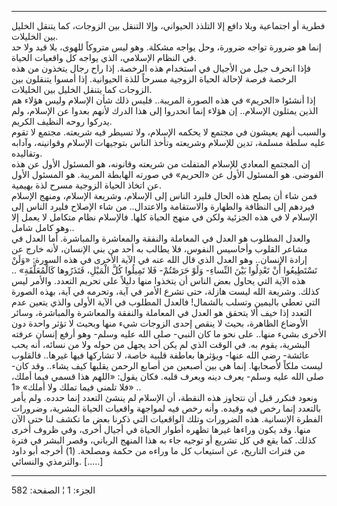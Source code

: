 ------------------------------------------------------------------------

فطرية أو اجتماعية وبلا دافع إلا التلذذ الحيواني، وإلا التنقل بين
الزوجات، كما يتنقل الخليل بين الخليلات.  
إنما هو ضرورة تواجه ضرورة، وحل يواجه مشكلة. وهو ليس متروكاً للهوى، بلا
قيد ولا حد في النظام الإسلامي، الذي يواجه كل واقعيات الحياة.  
فإذا انحرف جيل من الأجيال في استخدام هذه الرخصة. إذا راح رجال يتخذون من
هذه الرخصة فرصة لإحالة الحياة الزوجية مسرحاً للذة الحيوانية. إذا أمسوا
يتنقلون بين الزوجات كما يتنقل الخليل بين الخليلات.  
إذا أنشئوا «الحريم» في هذه الصورة المريبة.. فليس ذلك شأن الإسلام وليس
هؤلاء هم الذين يمثلون الإسلام.. إن هؤلاء إنما انحدروا إلى هذا الدرك
لأنهم بعدوا عن الإسلام، ولم يدركوا روحه النظيف الكريم.  
والسبب أنهم يعيشون في مجتمع لا يحكمه الإسلام، ولا تسيطر فيه شريعته.
مجتمع لا تقوم عليه سلطة مسلمة، تدين للإسلام وشريعته وتأخذ الناس بتوجيهات
الإسلام وقوانينه، وآدابه وتقاليده.  
إن المجتمع المعادي للإسلام المتفلت من شريعته وقانونه، هو المسئول الأول
عن هذه الفوضى. هو المسئول الأول عن «الحريم» في صورته الهابطة المريبة. هو
المسئول الأول عن اتخاذ الحياة الزوجية مسرح لذة بهيمية.  
فمن شاء أن يصلح هذه الحال فليرد الناس إلى الإسلام، وشريعة الإسلام، ومنهج
الإسلام فيردهم إلى النظافة والطهارة والاستقامة والاعتدال.. من شاء
الإصلاح فليرد الناس إلى الإسلام لا في هذه الجزئية ولكن في منهج الحياة
كلها. فالإسلام نظام متكامل لا يعمل إلا وهو كامل شامل..  
والعدل المطلوب هو العدل في المعاملة والنفقة والمعاشرة والمباشرة. أما
العدل في مشاعر القلوب وأحاسيس النفوس، فلا يطالب به أحد من بني الإنسان،
لأنه خارج عن إرادة الإنسان.. وهو العدل الذي قال الله عنه في الآية الأخرى
في هذه السورة: «وَلَنْ تَسْتَطِيعُوا أَنْ تَعْدِلُوا بَيْنَ النِّساءِ- وَلَوْ حَرَصْتُمْ- فَلا تَمِيلُوا
كُلَّ الْمَيْلِ، فَتَذَرُوها كَالْمُعَلَّقَةِ» .. هذه الآية التي يحاول بعض الناس أن يتخذوا
منها دليلاً على تحريم التعدد. والأمر ليس كذلك. وشريعة الله ليست هازلة،
حتى تشرع الأمر في آية، وتحرمه في آية، بهذه الصورة التي تعطي باليمين
وتسلب بالشمال! فالعدل المطلوب في الآية الأولى والذي يتعين عدم التعدد إذا
خيف ألا يتحقق هو العدل في المعاملة والنفقة والمعاشرة والمباشرة، وسائر
الأوضاع الظاهرة، بحيث لا ينقص إحدى الزوجات شيء منها وبحيث لا تؤثر واحدة
دون الأخرى بشيء منها.. على نحو ما كان النبي- صلى الله عليه وسلم- وهو
أرفع إنسان عرفته البشرية، يقوم به. في الوقت الذي لم يكن أحد يجهل من حوله
ولا من نسائه، أنه يحب عائشة- رضي الله عنها- ويؤثرها بعاطفة قلبية خاصة،
لا تشاركها فيها غيرها.. فالقلوب ليست ملكاً لأصحابها. إنما هي بين أصبعين
من أصابع الرحمن يقلبها كيف يشاء.. وقد كان- صلى الله عليه وسلم- يعرف دينه
ويعرف قلبه. فكان يقول: «اللهم هذا قسمي فيما أملك، فلا تلمني فيما تملك
ولا أملك» «1» ..  
ونعود فنكرر قبل أن نتجاوز هذه النقطة، أن الإسلام لم ينشئ التعدد إنما
حدده. ولم يأمر بالتعدد إنما رخص فيه وقيده. وأنه رخص فيه لمواجهة واقعيات
الحياة البشرية، وضرورات الفطرة الإنسانية. هذه الضرورات وتلك الواقعيات
التي ذكرنا بعض ما تكشف لنا حتى الآن منها. وقد يكون وراءها غيرها تظهره
أطوار الحياة في أجيال أخرى، وفي ظروف أخرى كذلك. كما يقع في كل تشريع أو
توجيه جاء به هذا المنهج الرباني، وقصر البشر في فترة من فترات التاريخ، عن
استيعاب كل ما وراءه من حكمة ومصلحة. (1) أخرجه أبو داود والترمذي
والنسائي. \[.....\]

------------------------------------------------------------------------

الجزء: 1 ¦ الصفحة: 582
